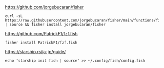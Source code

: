 https://github.com/jorgebucaran/fisher
```
curl -sL https://raw.githubusercontent.com/jorgebucaran/fisher/main/functions/fisher.fish | source && fisher install jorgebucaran/fisher
```

https://github.com/PatrickF1/fzf.fish
```
fisher install PatrickF1/fzf.fish
```

https://starship.rs/ja-jp/guide/
```
echo 'starship init fish | source' >> ~/.config/fish/config.fish

```